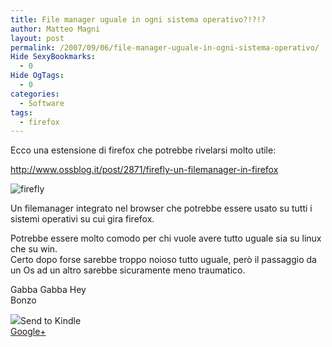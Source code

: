 ```yaml
---
title: File manager uguale in ogni sistema operativo?!?!?
author: Matteo Magni
layout: post
permalink: /2007/09/06/file-manager-uguale-in-ogni-sistema-operativo/
Hide SexyBookmarks:
  - 0
Hide OgTags:
  - 0
categories:
  - Software
tags:
  - firefox
---
```

<p>Ecco una estensione di firefox che potrebbe rivelarsi molto utile:</p>
<p><a href="http://www.ossblog.it/post/2871/firefly-un-filemanager-in-firefox"></p>
<p>http://www.ossblog.it/post/2871/firefly-un-filemanager-in-firefox</a></p>
<p><img src='http://magni.me/wp-content/uploads/2007/09/1.png' alt='firefly' /></p>
<p>Un filemanager integrato nel browser che potrebbe essere usato su tutti i sistemi operativi su cui gira firefox.</p>
<p>Potrebbe essere molto comodo per chi vuole avere tutto uguale sia su linux che su win.<br />
Certo dopo forse sarebbe troppo noioso tutto uguale, però il passaggio da un Os ad un altro sarebbe sicuramente meno traumatico.</p>
<p>Gabba Gabba Hey<br />
Bonzo</p>
<div class='kindleWidget kindleLight' ><img src="http://magni.me/wp-content/plugins/send-to-kindle/media/white-15.png" /><span>Send to Kindle</span></div><a rel="author" href="https://plus.google.com/111433366670841346629?rel=author"  >Google+</a>